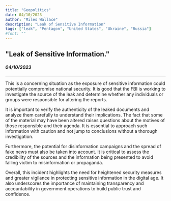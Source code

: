 ```yaml
---
title: "Geopolitics"
date: 04/10/2023
author: "Miles Wallace"
description: "Leak of Sensitive Information"
tags: ["leak", "Pentagon", "United States", "Ukraine", "Russia"]
#font: ""
---
```

## "Leak of Sensitive Information."
#### _04/10/2023_  
____
This is a concerning situation as the exposure of sensitive information could potentially compromise national security. It is good that the FBI is working to investigate the source of the leak and determine whether any individuals or groups were responsible for altering the reports.

It is important to verify the authenticity of the leaked documents and analyze them carefully to understand their implications. The fact that some of the material may have been altered raises questions about the motives of those responsible and their agenda. It is essential to approach such information with caution and not jump to conclusions without a thorough investigation.

Furthermore, the potential for disinformation campaigns and the spread of fake news must also be taken into account. It is critical to assess the credibility of the sources and the information being presented to avoid falling victim to misinformation or propaganda.

Overall, this incident highlights the need for heightened security measures and greater vigilance in protecting sensitive information in the digital age. It also underscores the importance of maintaining transparency and accountability in government operations to build public trust and confidence.